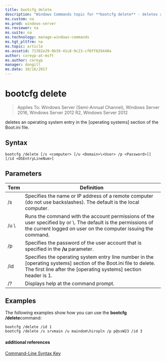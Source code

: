 ```yaml
---
title: bootcfg delete
description: "Windows Commands topic for **bootcfg delete** - deletes an operating system entry in the operating systems section of the Boot.ini file."
ms.custom: na
ms.prod: windows-server
ms.reviewer: na
ms.suite: na
ms.technology: manage-windows-commands
ms.tgt_pltfrm: na
ms.topic: article
ms.assetid: 71382e29-9b39-41c8-9c23-cf0ff829440a
author: coreyp-at-msft
ms.author: coreyp
manager: dongill
ms.date: 10/16/2017
---
```

# bootcfg delete

>Applies To: Windows Server (Semi-Annual Channel), Windows Server 2016, Windows Server 2012 R2, Windows Server 2012

deletes an operating system entry in the [operating systems] section of the Boot.ini file.

## Syntax
```
bootcfg /delete [/s <computer> [/u <Domain>\<User> /p <Password>]] [/id <OSEntryLineNum>]
```
## Parameters

|         Term         |                                                                                             Definition                                                                                              |
|----------------------|-----------------------------------------------------------------------------------------------------------------------------------------------------------------------------------------------------|
|    /s <computer>     |                                         Specifies the name or IP address of a remote computer (do not use backslashes). The default is the local computer.                                          |
| /u <Domain>\\<User>  | Runs the command with the account permissions of the user specified by <User>or <Domain>\\<User>. The default is the permissions of the current logged on user on the computer issuing the command. |
|    /p <Password>     |                                                        Specifies the password of the user account that is specified in the **/u** parameter.                                                        |
| /id <OSEntryLineNum> |        Specifies the operating system entry line number in the [operating systems] section of the Boot.ini file to delete. The first line after the [operating systems] section header is 1.        |
|          /?          |                                                                                Displays help at the command prompt.                                                                                 |

## <a name="BKMK_examples"></a>Examples
The following examples show how you can use the **bootcfg /delete**command:
```
bootcfg /delete /id 1
bootcfg /delete /s srvmain /u maindom\hiropln /p p@ssW23 /id 3
```
#### additional references
[Command-Line Syntax Key](command-line-syntax-key.md)
